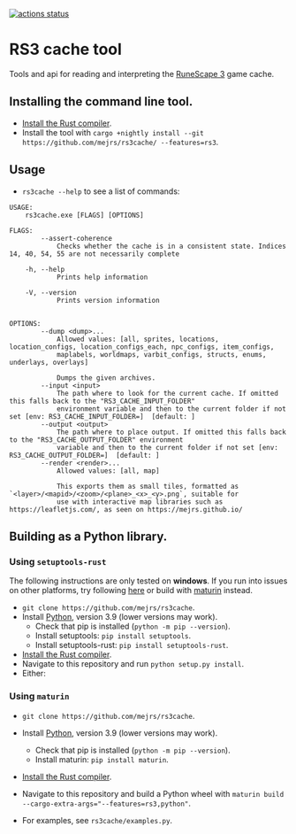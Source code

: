[![actions status](https://github.com/mejrs/rs3cache/workflows/CI/badge.svg)](https://github.com/mejrs/rs3cache/actions)

# RS3 cache tool

Tools and api for reading and interpreting the [RuneScape 3](https://www.runescape.com/community "RuneScape") game cache.

## Installing the command line tool.

- [Install the Rust compiler](https://doc.rust-lang.org/stable/book/ch01-01-installation.html "Installation - The Rust Programming Language").
- Install the tool with ```cargo +nightly install --git https://github.com/mejrs/rs3cache/ --features=rs3```.

## Usage 
- `rs3cache --help` to see a list of commands:

```text
USAGE:
    rs3cache.exe [FLAGS] [OPTIONS]

FLAGS:
        --assert-coherence
            Checks whether the cache is in a consistent state. Indices 14, 40, 54, 55 are not necessarily complete

    -h, --help
            Prints help information

    -V, --version
            Prints version information


OPTIONS:
        --dump <dump>...
            Allowed values: [all, sprites, locations, location_configs, location_configs_each, npc_configs, item_configs,
            maplabels, worldmaps, varbit_configs, structs, enums, underlays, overlays]

            Dumps the given archives.
        --input <input>
            The path where to look for the current cache. If omitted this falls back to the "RS3_CACHE_INPUT_FOLDER"
            environment variable and then to the current folder if not set [env: RS3_CACHE_INPUT_FOLDER=]  [default: ]
        --output <output>
            The path where to place output. If omitted this falls back to the "RS3_CACHE_OUTPUT_FOLDER" environment
            variable and then to the current folder if not set [env: RS3_CACHE_OUTPUT_FOLDER=]  [default: ]
        --render <render>...
            Allowed values: [all, map]

            This exports them as small tiles, formatted as `<layer>/<mapid>/<zoom>/<plane>_<x>_<y>.png`, suitable for
            use with interactive map libraries such as https://leafletjs.com/, as seen on https://mejrs.github.io/
```

## Building as a Python library.

### Using `setuptools-rust`

The following instructions are only tested on **windows**. If you run into issues on other platforms, try following [here](https://github.com/PyO3/setuptools-rust#binary-wheels-on-linux "setuptools-rust") or build with [maturin](https://pypi.org/project/maturin/ "maturin") instead.

- `git clone https://github.com/mejrs/rs3cache`.
- Install [Python](https://www.python.org/downloads/ "Download Python"), version 3.9 (lower versions may work).
    - Check that pip is installed (`python -m pip --version`).
    - Install setuptools: `pip install setuptools`.
    - Install setuptools-rust: `pip install setuptools-rust`.
- [Install the Rust compiler](https://doc.rust-lang.org/stable/book/ch01-01-installation.html "Installation - The Rust Programming Language").
- Navigate to this repository and run `python setup.py install`.
- Either:

### Using `maturin`

- `git clone https://github.com/mejrs/rs3cache`.
- Install [Python](https://www.python.org/downloads/ "Download Python"), version 3.9 (lower versions may work).
    - Check that pip is installed (`python -m pip --version`).
    - Install maturin: `pip install maturin`.
- [Install the Rust compiler](https://doc.rust-lang.org/stable/book/ch01-01-installation.html "Installation - The Rust Programming Language").
- Navigate to this repository and build a Python wheel with `maturin build --cargo-extra-args="--features=rs3,python"`.


- For examples, see `rs3cache/examples.py`.
